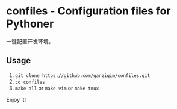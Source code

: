 # confiles - Configuration files for Pythoner

一键配置开发环境。

## Usage

1. `git clone https://github.com/ganziqim/confiles.git`
1. `cd confiles`
1. `make all` or `make vim` or `make tmux`

Enjoy it!
